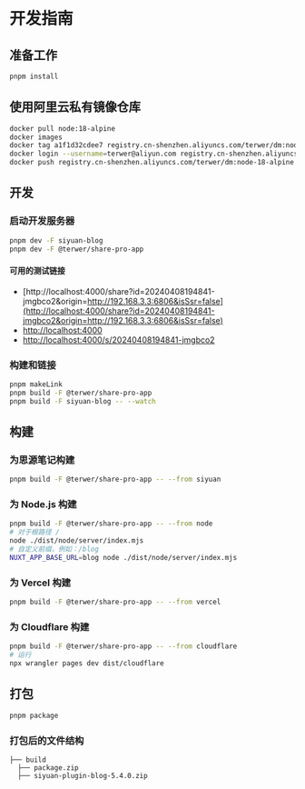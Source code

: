 # 开发指南

## 准备工作

```bash
pnpm install
```


## 使用阿里云私有镜像仓库

```bash
docker pull node:18-alpine
docker images
docker tag a1f1d32cdee7 registry.cn-shenzhen.aliyuncs.com/terwer/dm:node-18-alpine
docker login --username=terwer@aliyun.com registry.cn-shenzhen.aliyuncs.com
docker push registry.cn-shenzhen.aliyuncs.com/terwer/dm:node-18-alpine
```


## 开发

### 启动开发服务器

```bash
pnpm dev -F siyuan-blog
pnpm dev -F @terwer/share-pro-app
```

#### 可用的测试链接

- [http://localhost:4000/share?id=20240408194841-jmgbco2&origin=http://192.168.3.3:6806&isSsr=false](http://localhost:4000/share?id=20240408194841-jmgbco2&origin=http://192.168.3.3:6806&isSsr=false)
- [http://localhost:4000](http://localhost:4000)
- [http://localhost:4000/s/20240408194841-jmgbco2](http://localhost:4000/s/20240408194841-jmgbco2)

### 构建和链接

```bash
pnpm makeLink
pnpm build -F @terwer/share-pro-app
pnpm build -F siyuan-blog -- --watch
```


## 构建

### 为思源笔记构建

```bash
pnpm build -F @terwer/share-pro-app -- --from siyuan
```


### 为 Node.js 构建

```bash
pnpm build -F @terwer/share-pro-app -- --from node
# 对于根路径 /
node ./dist/node/server/index.mjs
# 自定义前缀，例如：/blog
NUXT_APP_BASE_URL=blog node ./dist/node/server/index.mjs
```


### 为 Vercel 构建

```bash
pnpm build -F @terwer/share-pro-app -- --from vercel
```


### 为 Cloudflare 构建

```bash
pnpm build -F @terwer/share-pro-app -- --from cloudflare
# 运行
npx wrangler pages dev dist/cloudflare
```


## 打包

```bash
pnpm package
```


### 打包后的文件结构

```
├── build
  ├── package.zip
  ├── siyuan-plugin-blog-5.4.0.zip
```